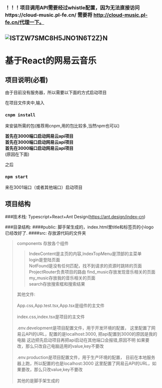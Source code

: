 ### ！！！项目调用API需要经过whistle配置，因为无法直接访问https://cloud-music.pl-fe.cn/ 需要将 http://cloud-music.pl-fe.cn/代理一下。 
 ![ISTZW7SMC8H5JNO1N6T2Z}N](https://user-images.githubusercontent.com/67271172/147412548-6959f44b-9452-47d6-8c7a-1fbf6972e1d8.png)
 -----



# 基于React的网易云音乐


## 项目说明(必看)
由于目前没有服务器，所以需要以下面的方式启动项目

在项目文件夹中,输入

### `cnpm install`
来安装所需的包(推荐用cnpm,用的包比较多,当然npm也可以)<br/>

**首先在3000端口启动网易云api项目**<br/>
**首先在3000端口启动网易云api项目**<br/>
**首先在3000端口启动网易云api项目**<br/>
(原因在下面)<br/>

之后
### `npm start`
来在3001端口（或者其他端口）启动项目

## 项目结构

###技术栈:
Typescript+React+Ant Design(https://ant.design/index-cn)

###目录结构:
####public:
脚手架生成的，index.html里title和标签页的小logo已经改好了.
####src:
存放源代码的文件夹
>components
> 存放各个组件<br/>
>>IndexContent是主页的内容,IndexTopMenu是顶部的主菜单<br/>
> login是登陆页面<br/>
> NotFound是没有任何匹配，找不到请求的资源时跳转的页面<br/>
> ProjectRouter负责项目的路由
>find_music存放发现音乐相关的页面<br/>
> my_music存放我的音乐相关的页面<br/>
> search存放搜索框和搜索结果
>
> 其他文件:<br/><br/>
> App.css,App.test.tsx,App.tsx是组件的主文件<br/><br/>
> index.css,index.tsx是项目的主文件<br/><br/>
> .env.development是项目配置文件，用于开发环境的配置，
> 这里配置了网易云API的URL，配置的是localhost:3000,
> 把api配置到3000的原因是我的电脑
> 这边把先启动项目再把api启动在其他端口会报错,原因不明
> 如果要改，那么只改自己电脑适用的value,key不要改<br/><br/>
> .env.production是项目配置文件，用于生产环境的配置，
> 目前在本地服务器上跑，所以配置的也是localhost:3000
> 这里配置了网易云API的URL，如果要改，那么只改value,key不要改<br/><br/>
> 其他的是脚手架生成的


